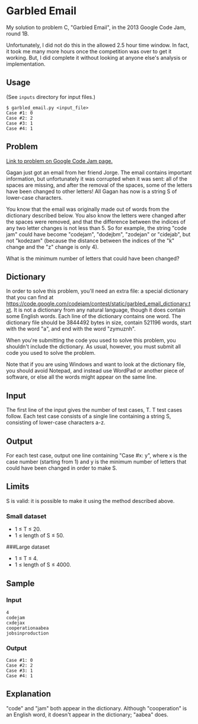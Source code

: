 Garbled Email
=============
My solution to problem C, "Garbled Email", in the 2013 Google Code Jam, round 1B.

Unfortunately, I did not do this in the allowed 2.5 hour time window. In fact, it took me many more hours once the competition was over to get it working. But, I did complete it without looking at anyone else's analysis or implementation.

Usage
-----
(See `inputs` directory for input files.)

    $ garbled_email.py <input_file>
    Case #1: 0
    Case #2: 2
    Case #3: 1
    Case #4: 1


Problem
-------
[Link to problem on Google Code Jam page.](https://code.google.com/codejam/contest/2434486/dashboard#s=p2)

Gagan just got an email from her friend Jorge. The email contains important information, but unfortunately it was corrupted when it was sent: all of the spaces are missing, and after the removal of the spaces, some of the letters have been changed to other letters! All Gagan has now is a string S of lower-case characters.

You know that the email was originally made out of words from the dictionary described below. You also know the letters were changed after the spaces were removed, and that the difference between the indices of any two letter changes is not less than 5. So for example, the string "code jam" could have become "codejam", "dodejbm", "zodejan" or "cidejab", but not "kodezam" (because the distance between the indices of the "k" change and the "z" change is only 4).

What is the minimum number of letters that could have been changed?

Dictionary
----------
In order to solve this problem, you'll need an extra file: a special dictionary that you can find at https://code.google.com/codejam/contest/static/garbled_email_dictionary.txt. It is not a dictionary from any natural language, though it does contain some English words. Each line of the dictionary contains one word. The dictionary file should be 3844492 bytes in size, contain 521196 words, start with the word "a", and end with the word "zymuznh".

When you're submitting the code you used to solve this problem, you shouldn't include the dictionary. As usual, however, you must submit all code you used to solve the problem.

Note that if you are using Windows and want to look at the dictionary file, you should avoid Notepad, and instead use WordPad or another piece of software, or else all the words might appear on the same line.

Input
-----
The first line of the input gives the number of test cases, T. T test cases follow. Each test case consists of a single line containing a string S, consisting of lower-case characters a-z.

Output
------
For each test case, output one line containing "Case #x: y", where x is the case number (starting from 1) and y is the minimum number of letters that could have been changed in order to make S.

Limits
------
S is valid: it is possible to make it using the method described above.

### Small dataset
* 1 ≤ T ≤ 20.
* 1 ≤ length of S ≤ 50.

###Large dataset
* 1 ≤ T ≤ 4.
* 1 ≤ length of S ≤ 4000.

Sample
------
### Input 

    4
    codejam
    cxdejax
    cooperationaabea
    jobsinproduction
    
### Output

    Case #1: 0
    Case #2: 2
    Case #3: 1
    Case #4: 1

Explanation
-----------
"code" and "jam" both appear in the dictionary. Although "cooperation" is an English word, it doesn't appear in the dictionary; "aabea" does.
